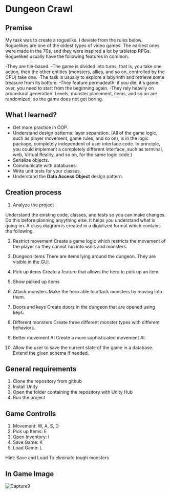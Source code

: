 # Dungeon Crawl 

## Premise

My task was to create a roguelike. I deviate from the rules below. Roguelikes are one of the oldest types of video games. The earliest ones were made in the 70s, and they were inspired a lot by tabletop RPGs. Roguelikes usually have the following features in common.

-They are tile-based.
-The game is divided into turns, that is, you take one action, then the other entities (monsters, allies, and so on, controlled by the CPU) take one.
-The task is usually to explore a labyrinth and retrieve some treasure from its bottom.
-They feature permadeath: if you die, it's game over, you need to start from the beginning again.
-They rely heavily on procedural generation: Levels, monster placement, items, and so on are randomized, so the game does not get boring.





## What I learned?

- Get more practice in OOP.
- Understand design patterns: layer separation. (All of the game logic, such as player movement, game rules, and so on), is in the logic package, completely independent of user interface code. In principle, you could implement a completely different interface, such as terminal, web, Virtual Reality, and so on, for the same logic code.)
- Serialize objects.
- Communicate with databases.
- Write unit tests for your classes.
- Understand the **Data Access Object** design pattern.



## Creation process

1. Analyze the project

Understand the existing code, classes, and tests so you can make changes. Do this before planning anyything else. It helps you understand what is going on. A class diagram is created in a digialized format which contains the following.

2. Restrict movement
Create a game logic which restricts the movement of the player so they cannot run into walls and monsters.

3. Dungeon items
There are items lying around the dungeon. They are visible in the GUI.

4. Pick up items
Create a feature that allows the hero to pick up an item.

5. Show picked up items

6. Attack monsters
Make the hero able to attack monsters by moving into them.

7. Doors and keys
Create doors in the dungeon that are opened using keys.

8. Different monsters
Create three different monster types with different behaviors.

9. Better movement AI
Create a more sophisticated movement AI.

10. Allow the user to save the current state of the game in a database. Extend the given schema if needed.




## General requirements
1. Clone the repository from github
2. Install Unity
3. Open the folder containing the repository with Unity Hub 
4. Run the project



## Game Controlls

1. Movement: W, A, S, D
2. Pick up Items: E
3. Open Inventory: I
4. Save Game: K
5. Load Game: L

Hint: Save and Load To eliminate tough monsters


## In Game Image
![Capture9](https://github.com/andyaran99/-dungeon-crawl-2-csharp/assets/106445157/9c32e543-dc31-458d-950f-77482a816260)



